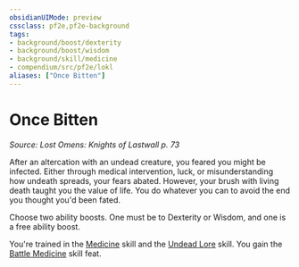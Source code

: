 ```yaml
---
obsidianUIMode: preview
cssclass: pf2e,pf2e-background
tags:
- background/boost/dexterity
- background/boost/wisdom
- background/skill/medicine
- compendium/src/pf2e/lokl
aliases: ["Once Bitten"]
---
```

# Once Bitten
*Source: Lost Omens: Knights of Lastwall p. 73*  

After an altercation with an undead creature, you feared you might be infected. Either through medical intervention, luck, or misunderstanding how undeath spreads, your fears abated. However, your brush with living death taught you the value of life. You do whatever you can to avoid the end you thought you'd been fated.

Choose two ability boosts. One must be to Dexterity or Wisdom, and one is a free ability boost.

You're trained in the [Medicine](../../skills.md#Medicine) skill and the [Undead Lore](../../skills.md#Lore) skill. You gain the [Battle Medicine](../../feats/battle-medicine.md) skill feat.
